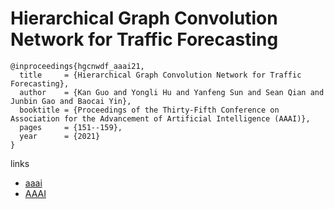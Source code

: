 # Hierarchical Graph Convolution Network for Traffic Forecasting

```
@inproceedings{hgcnwdf_aaai21,
  title     = {Hierarchical Graph Convolution Network for Traffic Forecasting},
  author    = {Kan Guo and Yongli Hu and Yanfeng Sun and Sean Qian and Junbin Gao and Baocai Yin},
  booktitle = {Proceedings of the Thirty-Fifth Conference on Association for the Advancement of Artificial Intelligence (AAAI)},
  pages	    = {151--159},
  year      = {2021}
}
```

links
- [aaai](https://www.aaai.org/AAAI21Papers/AAAI-3399.GuoK.pdf)
- [AAAI](https://ojs.aaai.org/index.php/AAAI/article/view/16088)